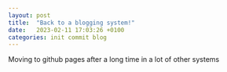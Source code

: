 ```yaml
---
layout: post
title:  "Back to a blogging system!"
date:   2023-02-11 17:03:26 +0100
categories: init commit blog
---
```

Moving to github pages after a long time in a lot of other systems